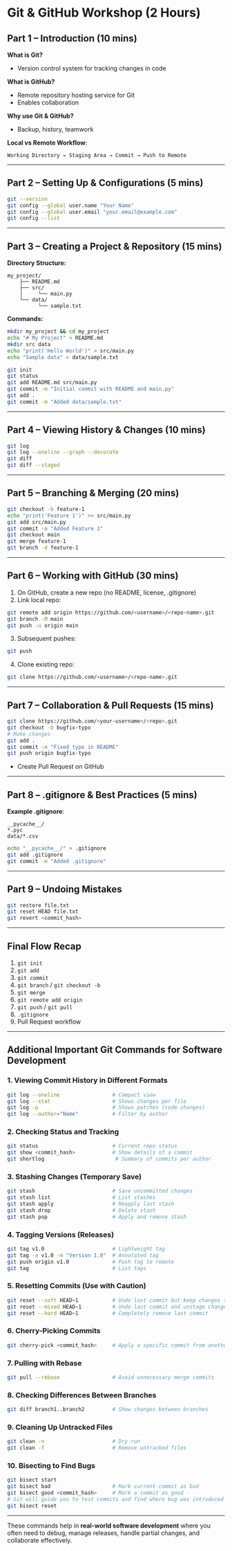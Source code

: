 # Git & GitHub Workshop (2 Hours)

## Part 1 – Introduction (10 mins)
**What is Git?**
- Version control system for tracking changes in code

**What is GitHub?**
- Remote repository hosting service for Git
- Enables collaboration

**Why use Git & GitHub?**
- Backup, history, teamwork

**Local vs Remote Workflow**:
```
Working Directory → Staging Area → Commit → Push to Remote
```

---

## Part 2 – Setting Up & Configurations (5 mins)
```bash
git --version
git config --global user.name "Your Name"
git config --global user.email "your.email@example.com"
git config --list
```

---

## Part 3 – Creating a Project & Repository (15 mins)

**Directory Structure:**
```
my_project/
    ├── README.md
    ├── src/
    │     └── main.py
    └── data/
          └── sample.txt
```

**Commands:**
```bash
mkdir my_project && cd my_project
echo "# My Project" > README.md
mkdir src data
echo "print('Hello World')" > src/main.py
echo "Sample data" > data/sample.txt

git init
git status
git add README.md src/main.py
git commit -m "Initial commit with README and main.py"
git add .
git commit -m "Added data/sample.txt"
```

---

## Part 4 – Viewing History & Changes (10 mins)
```bash
git log
git log --oneline --graph --decorate
git diff
git diff --staged
```

---

## Part 5 – Branching & Merging (20 mins)
```bash
git checkout -b feature-1
echo "print('Feature 1')" >> src/main.py
git add src/main.py
git commit -m "Added Feature 1"
git checkout main
git merge feature-1
git branch -d feature-1
```

---

## Part 6 – Working with GitHub (30 mins)
1. On GitHub, create a new repo (no README, license, .gitignore)
2. Link local repo:
```bash
git remote add origin https://github.com/<username>/<repo-name>.git
git branch -M main
git push -u origin main
```
3. Subsequent pushes:
```bash
git push
```
4. Clone existing repo:
```bash
git clone https://github.com/<username>/<repo-name>.git
```

---

## Part 7 – Collaboration & Pull Requests (15 mins)
```bash
git clone https://github.com/<your-username>/<repo>.git
git checkout -b bugfix-typo
# Make changes
git add .
git commit -m "Fixed typo in README"
git push origin bugfix-typo
```
- Create Pull Request on GitHub

---

## Part 8 – .gitignore & Best Practices (5 mins)

**Example .gitignore**:
```
__pycache__/
*.pyc
data/*.csv
```

```bash
echo "__pycache__/" > .gitignore
git add .gitignore
git commit -m "Added .gitignore"
```

---

## Part 9 – Undoing Mistakes
```bash
git restore file.txt
git reset HEAD file.txt
git revert <commit_hash>
```

---

## Final Flow Recap
1. `git init`
2. `git add`
3. `git commit`
4. `git branch` / `git checkout -b`
5. `git merge`
6. `git remote add origin`
7. `git push` / `git pull`
8. `.gitignore`
9. Pull Request workflow


---

## Additional Important Git Commands for Software Development

### 1. Viewing Commit History in Different Formats
```bash
git log --oneline                 # Compact view
git log --stat                    # Shows changes per file
git log -p                        # Shows patches (code changes)
git log --author="Name"           # Filter by author
```

### 2. Checking Status and Tracking
```bash
git status                        # Current repo status
git show <commit_hash>            # Show details of a commit
git shortlog                       # Summary of commits per author
```

### 3. Stashing Changes (Temporary Save)
```bash
git stash                         # Save uncommitted changes
git stash list                    # List stashes
git stash apply                   # Reapply last stash
git stash drop                    # Delete stash
git stash pop                     # Apply and remove stash
```

### 4. Tagging Versions (Releases)
```bash
git tag v1.0                      # Lightweight tag
git tag -a v1.0 -m "Version 1.0"  # Annotated tag
git push origin v1.0              # Push tag to remote
git tag                           # List tags
```

### 5. Resetting Commits (Use with Caution)
```bash
git reset --soft HEAD~1           # Undo last commit but keep changes staged
git reset --mixed HEAD~1          # Undo last commit and unstage changes
git reset --hard HEAD~1           # Completely remove last commit
```

### 6. Cherry-Picking Commits
```bash
git cherry-pick <commit_hash>     # Apply a specific commit from another branch
```

### 7. Pulling with Rebase
```bash
git pull --rebase                 # Avoid unnecessary merge commits
```

### 8. Checking Differences Between Branches
```bash
git diff branch1..branch2         # Show changes between branches
```

### 9. Cleaning Up Untracked Files
```bash
git clean -n                      # Dry run
git clean -f                      # Remove untracked files
```

### 10. Bisecting to Find Bugs
```bash
git bisect start
git bisect bad                    # Mark current commit as bad
git bisect good <commit_hash>     # Mark a commit as good
# Git will guide you to test commits and find where bug was introduced
git bisect reset
```

---

These commands help in **real-world software development** where you often need to debug, manage releases, handle partial changes, and collaborate effectively.
